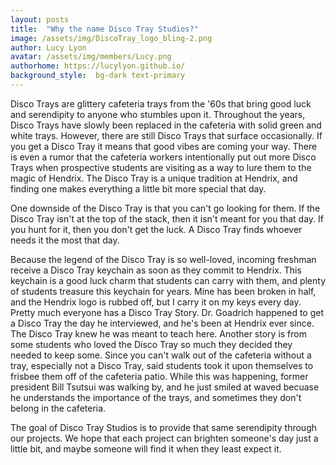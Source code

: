 ```yaml
---
layout: posts
title:  "Why the name Disco Tray Studios?"
image: /assets/img/DiscoTray_logo_bling-2.png
author: Lucy Lyon
avatar: /assets/img/members/Lucy.png
authorhome: https://lucylyon.github.io/
background_style:  bg-dark text-primary
---
```


Disco Trays are glittery cafeteria trays from the '60s that bring good luck and serendipity to anyone who stumbles upon it. Throughout the years, Disco Trays have slowly been replaced in the cafeteria with solid green and white trays. However, there are still Disco Trays that surface occasionally. If you get a Disco Tray it means that good vibes are coming your way. There is even a rumor that the cafeteria workers intentionally put out more Disco Trays when prospective students are visiting as a way to lure them to the magic of Hendrix. The Disco Tray is a unique tradition at Hendrix, and finding one makes everything a little bit more special that day.

One downside of the Disco Tray is that you can't go looking for them. If the Disco Tray isn't at the top of the stack, then it isn't meant for you that day. If you hunt for it, then you don't get the luck. A Disco Tray finds whoever needs it the most that day. 

Because the legend of the Disco Tray is so well-loved, incoming freshman receive a Disco Tray keychain as soon as they commit to Hendrix. This keychain is a good luck charm that students can carry with them, and plenty of students treasure this keychain for years. Mine has been broken in half, and the Hendrix logo is rubbed off, but I carry it on my keys every day. Pretty much everyone has a Disco Tray Story. Dr. Goadrich happened to get a Disco Tray the day he interviewed, and he's been at Hendrix ever since. The Disco Tray knew he was meant to teach here. Another story is from some students who loved the Disco Tray so much they decided they needed to keep some. Since you can't walk out of the cafeteria without a tray, especially not a Disco Tray, said students took it upon themselves to frisbee them off of the cafeteria patio. While this was happening, former president Bill Tsutsui was walking by, and he just smiled at waved becuase he understands the importance of the trays, and sometimes they don't belong in the cafeteria. 

The goal of Disco Tray Studios is to provide that same serendipity through our projects. We hope that each project can brighten someone's day just a little bit, and maybe someone will find it when they least expect it. 
